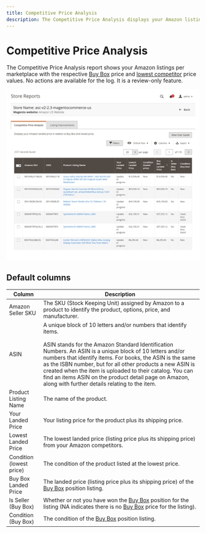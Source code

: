 ```yaml
---
title: Competitive Price Analysis
description: The Competitive Price Analysis displays your Amazon listings per marketplace with the respective Buy Box price and lowest competitor price values.
---
```


# Competitive Price Analysis

The Competitive Price Analysis report shows your Amazon listings per marketplace with the respective [Buy Box](./buy-box-competitor-pricing.md) price and [lowest competitor](./lowest-competitor-pricing.md) price values. No actions are available for the log. It is a review-only feature.

![Competitive Price Analysis report](assets/amazon-competitive-price-analysis.png)

## Default columns

|Column|Description|
|--- |--- |
|Amazon Seller SKU|The SKU (Stock Keeping Unit) assigned by Amazon to a product to identify the product, options, price, and manufacturer. |
|ASIN|A unique block of 10 letters and/or numbers that identify items.<br><br>ASIN stands for the Amazon Standard Identification Numbers. An ASIN is a unique block of 10 letters and/or numbers that identify items. For books, the ASIN is the same as the ISBN number, but for all other products a new ASIN is created when the item is uploaded to their catalog. You can find an items ASIN on the product detail page on Amazon, along with further details relating to the item. |
|Product Listing Name|The name of the product. |
|Your Landed Price|Your listing price for the product plus its shipping price. |
|Lowest Landed Price|The lowest landed price (listing price plus its shipping price) from your Amazon competitors. |
|Condition (lowest price)|The condition of the product listed at the lowest price. |
|Buy Box Landed Price|The landed price (listing price plus its shipping price) of the [Buy Box](./buy-box-competitor-pricing.md) position listing. |
|Is Seller (Buy Box)|Whether or not you have won the [Buy Box](./buy-box-competitor-pricing.md) position for the listing (NA indicates there is no [Buy Box](./buy-box-competitor-pricing.md) price for the listing). |
|Condition (Buy Box)|The condition of the [Buy Box](./buy-box-competitor-pricing.md) position listing. |
